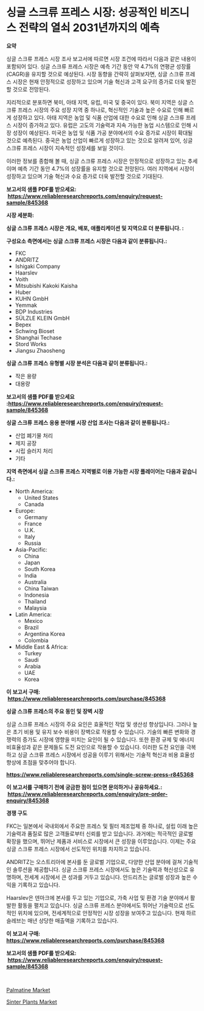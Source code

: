 <p><h1>싱글 스크류 프레스 시장: 성공적인 비즈니스 전략의 열쇠 2031년까지의 예측</h1></p><p><strong>요약</strong></p>
<p><p>싱글 스크류 프레스 시장 조사 보고서에 따르면 시장 조건에 따라서 다음과 같은 내용이 포함되어 있다. 싱글 스크류 프레스 시장은 예측 기간 동안 약 4.7%의 연평균 성장률(CAGR)을 유지할 것으로 예상된다. 시장 동향을 간략히 살펴보자면, 싱글 스크류 프레스 시장은 현재 안정적으로 성장하고 있으며 기술 혁신과 고객 요구의 증가로 더욱 발전할 것으로 전망된다.</p><p>지리적으로 분포하면 북미, 아태 지역, 유럽, 미국 및 중국이 있다. 북미 지역은 싱글 스크류 프레스 시장의 주요 성장 지역 중 하나로, 혁신적인 기술과 높은 수요로 인해 빠르게 성장하고 있다. 아태 지역은 농업 및 식품 산업에 대한 수요로 인해 싱글 스크류 프레스 시장이 증가하고 있다. 유럽은 고도의 기술력과 지속 가능한 농업 시스템으로 인해 시장 성장이 예상된다. 미국은 농업 및 식품 가공 분야에서의 수요 증가로 시장이 확대될 것으로 예측된다. 중국은 농업 산업이 빠르게 성장하고 있는 것으로 알려져 있어, 싱글 스크류 프레스 시장이 지속적인 성장세를 보일 것이다.</p><p>이러한 정보를 종합해 볼 때, 싱글 스크류 프레스 시장은 안정적으로 성장하고 있는 추세이며 예측 기간 동안 4.7%의 성장률을 유지할 것으로 전망된다. 여러 지역에서 시장이 성장하고 있으며 기술 혁신과 수요 증가로 더욱 발전할 것으로 기대된다.</p></p>
<p><strong>보고서의 샘플 PDF를 받으세요: &nbsp;<a href="https://www.reliableresearchreports.com/enquiry/request-sample/845368">https://www.reliableresearchreports.com/enquiry/request-sample/845368</a></strong></p>
<p><strong>시장 세분화:</strong></p>
<p><strong> 싱글 스크류 프레스 시장은 개요, 배포, 애플리케이션 및 지역으로 더 분류됩니다. :</strong></p>
<p><strong>구성요소 측면에서는 싱글 스크류 프레스 시장은 다음과 같이 분류됩니다.:</strong></p>
<p><ul><li>FKC</li><li>ANDRITZ</li><li>Ishigaki Company</li><li>Haarslev</li><li>Voith</li><li>Mitsubishi Kakoki Kaisha</li><li>Huber</li><li>KUHN GmbH</li><li>Yemmak</li><li>BDP Industries</li><li>SÜLZLE KLEIN GmbH</li><li>Bepex</li><li>Schwing Bioset</li><li>Shanghai Techase</li><li>Stord Works</li><li>Jiangsu Zhaosheng</li></ul></p>
<p><strong> 싱글 스크류 프레스 유형별 시장 분석은 다음과 같이 분류됩니다.:</strong></p>
<p><ul><li>작은 용량</li><li>대용량</li></ul></p>
<p><strong>보고서의 샘플 PDF를 받으세요 :<a href="https://www.reliableresearchreports.com/enquiry/request-sample/845368">https://www.reliableresearchreports.com/enquiry/request-sample/845368</a></strong></p>
<p><strong> 싱글 스크류 프레스 응용 분야별 시장 산업 조사는 다음과 같이 분류됩니다.:</strong></p>
<p><ul><li>산업 폐기물 처리</li><li>제지 공장</li><li>시립 슬러지 처리</li><li>기타</li></ul></p>
<p><strong>지역 측면에서 싱글 스크류 프레스 지역별로 이용 가능한 시장 플레이어는 다음과 같습니다.:</strong></p>
<p><ul>
    <li>
        North America:
        <ul>
            <li>United States</li>
            <li>Canada</li>
        </ul>
    </li>
    <li>
        Europe:
        <ul>
            <li>Germany</li>
            <li>France</li>
            <li>U.K.</li>
            <li>Italy</li>
            <li>Russia</li>
        </ul>
    </li>
    <li>
        Asia-Pacific:
        <ul>
            <li>China</li>
            <li>Japan</li>
            <li>South Korea</li>
            <li>India</li>
            <li>Australia</li>
            <li>China Taiwan</li>
            <li>Indonesia</li>
            <li>Thailand</li>
            <li>Malaysia</li>
        </ul>
    </li>
    <li>
        Latin America:
        <ul>
            <li>Mexico</li>
            <li>Brazil</li>
            <li>Argentina Korea</li>
            <li>Colombia</li>
        </ul>
    </li>
    <li>
        Middle East & Africa:
        <ul>
            <li>Turkey</li>
            <li>Saudi</li>
            <li>Arabia</li>
            <li>UAE</li>
            <li>Korea</li>
        </ul>
    </li>
    </ul></p>
<p><strong>이 보고서 구매: &nbsp;<a href="https://www.reliableresearchreports.com/purchase/845368">https://www.reliableresearchreports.com/purchase/845368</a></strong></p>
<p><strong>싱글 스크류 프레스의 주요 동인 및 장벽 시장</strong></p>
<p><p>싱글 스크류 프레스 시장의 주요 요인은 효율적인 작업 및 생산성 향상입니다. 그러나 높은 초기 비용 및 유지 보수 비용이 장벽으로 작용할 수 있습니다. 기술의 빠른 변화와 경쟁력의 증가도 시장에 영향을 미치는 요인이 될 수 있습니다. 또한 환경 규제 및 에너지 비효율성과 같은 문제들도 도전 요인으로 작용할 수 있습니다. 이러한 도전 요인을 극복하고 싱글 스크류 프레스 시장에서 성공을 이루기 위해서는 기술적 혁신과 비용 효율성 향상에 초점을 맞추어야 합니다.</p></p>
<p><strong><a href="https://www.reliableresearchreports.com/single-screw-press-r845368">https://www.reliableresearchreports.com/single-screw-press-r845368</a></strong></p>
<p><strong>이 보고서를 구매하기 전에 궁금한 점이 있으면 문의하거나 공유하세요.: &nbsp;<a href="https://www.reliableresearchreports.com/enquiry/pre-order-enquiry/845368">https://www.reliableresearchreports.com/enquiry/pre-order-enquiry/845368</a></strong></p>
<p><strong>경쟁 구도</strong></p>
<p><p>FKC는 일본에서 국내외에서 주요한 프레스 및 필터 제조업체 중 하나로, 설립 이래 높은 기술력과 품질로 많은 고객들로부터 신뢰를 받고 있습니다. 과거에는 적극적인 글로벌 확장을 했으며, 뛰어난 제품과 서비스로 시장에서 큰 성장을 이루었습니다. 이제는 주요 싱글 스크류 프레스 시장에서 선도적인 위치를 차지하고 있습니다.</p><p>ANDRITZ는 오스트리아에 본사를 둔 글로벌 기업으로, 다양한 산업 분야에 걸쳐 기술적인 솔루션을 제공합니다. 싱글 스크류 프레스 시장에서도 높은 기술력과 혁신성으로 유명하며, 전세계 시장에서 큰 성과를 거두고 있습니다. 안드리츠는 글로벌 성장과 높은 수익을 기록하고 있습니다.</p><p>Haarslev은 덴마크에 본사를 두고 있는 기업으로, 가축 사업 및 환경 기술 분야에서 활발한 활동을 펼치고 있습니다. 싱글 스크류 프레스 분야에서도 뛰어난 기술력으로 선도적인 위치에 있으며, 전세계적으로 안정적인 시장 성장을 보여주고 있습니다. 현재 하르슬레브는 매년 상당한 매출액을 기록하고 있습니다.</p></p>
<p><strong>이 보고서 구매: &nbsp; <a href="https://www.reliableresearchreports.com/purchase/845368">https://www.reliableresearchreports.com/purchase/845368</a></strong></p>
<p><strong>보고서의 샘플 PDF를 받으세요: &nbsp;<a href="https://www.reliableresearchreports.com/enquiry/request-sample/845368">https://www.reliableresearchreports.com/enquiry/request-sample/845368</a></strong><strong></strong></p>
<p>&nbsp;</p>
<p><p><a href="https://simplistic-meeting-7ee.notion.site/Palmatine-Market-A-Comprehensive-Report-of-its-Market-Share-Growth-Trends-2024-2031-8cd3f520d8ee453aa6ff848945e4fe32">Palmatine Market</a></p><p><a href="https://github.com/Sinjinluong3e0awx2m195k76/Market-Research-Report-List-2/blob/main/sinter-plants-market.md">Sinter Plants Market</a></p></p>
